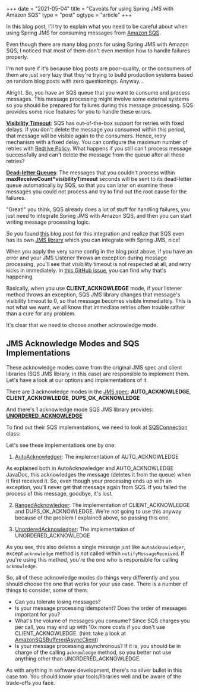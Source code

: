 +++
date = "2021-05-04"
title = "Caveats for using Spring JMS with Amazon SQS"
type = "post"
ogtype = "article"
+++

In this blog post, I'll try to explain what you need to be careful about when using Spring JMS for consuming messages from [Amazon SQS](https://aws.amazon.com/sqs/).

Even though there are many blog posts for using Spring JMS with Amazon SQS, I noticed that most of them don't even mention how to handle failures properly.

I'm not sure if it's because blog posts are poor-quality, or the consumers of them are just very lazy that they're trying to build production systems based on random blog posts with zero questionings. Anyway...

Alright. So, you have an SQS queue that you want to consume and process messages. This message processing might involve some external systems so you should be prepared for failures during this message processing. SQS provides some nice features for you to handle these errors.

[**Visibility Timeout**](https://docs.aws.amazon.com/AWSSimpleQueueService/latest/SQSDeveloperGuide/sqs-visibility-timeout.html): SQS has out-of-the-box support for retries with fixed delays. If you don't delete the message you consumed within this period, that message will be visible again to the consumers. Hence, retry mechanism with a fixed delay. You can configure the maximum number of retries with [Redrive Policy](https://docs.aws.amazon.com/AWSSimpleQueueService/latest/APIReference/API_SetQueueAttributes.html). What happens if you still can't process message successfully and can't delete the message from the queue after all these retries?

[**Dead-letter Queues**](https://docs.aws.amazon.com/AWSSimpleQueueService/latest/SQSDeveloperGuide/sqs-dead-letter-queues.html): The messages that you couldn't process within **maxReceiveCount*visibilityTimeout** seconds will be sent to its dead-letter queue automatically by SQS, so that you can later on examine these messages you could not process and try to find out the root cause for the failures.

"Great!" you think, SQS already does a lot of stuff for handling failures, you just need to integrate Spring JMS with Amazon SQS, and then you can start writing message processing logic.

So you found [this](https://aws.amazon.com/blogs/developer/using-amazon-sqs-with-spring-boot-and-spring-jms/) blog post for this integration and realize that SQS even has its own [JMS library](https://github.com/awslabs/amazon-sqs-java-messaging-lib) which you can integrate with Spring JMS, nice! 

When you apply the very same config in the blog post above, if you have an error and your JMS Listener throws an exception during message processing, you'll see that visibility timeout is not respected at all, and retry kicks in immediately. In [this GitHub issue](https://github.com/awslabs/amazon-sqs-java-messaging-lib/issues/75), you can find why that's happening.

Basically, when you use **CLIENT_ACKNOWLEDGE** mode, if your listener method throws an exception, SQS JMS library changes that message's visibility timeout to 0, so that message becomes visible immediately. This is not what we want, we all know that immediate retries often trouble rather than a cure for any problem.

It's clear that we need to choose another acknowledge mode.

## JMS Acknowledge Modes and SQS Implementations

These acknowledge modes come from the original JMS spec and client libraries (SQS JMS library, in this case) are responsible to implement them. Let's have a look at our options and implementations of it.

There are 3 acknowledge modes in the [JMS spec](https://github.com/javaee/jms-spec/blob/master/jms1.0.1a/src/share/javax/jms/Session.java#L116): **AUTO_ACKNOWLEDGE**, **CLIENT_ACKNOWLEDGE**, **DUPS_OK_ACKNOWLEDGE**

And there's 1 acknowledge mode SQS JMS library provides: [**UNORDERED_ACKNOWLEDGE**](https://github.com/awslabs/amazon-sqs-java-messaging-lib/blob/master/src/main/java/com/amazon/sqs/javamessaging/SQSSession.java#L112)

To find out their SQS implementations, we need to look at [SQSConnection](https://github.com/awslabs/amazon-sqs-java-messaging-lib/blob/master/src/main/java/com/amazon/sqs/javamessaging/SQSConnection.java#L181) class:

<script src="https://gist.github.com/sedooe/edaa8e3938e0e3fda2c4a83d35817e4d.js"></script>

Let's see these implementations one by one:

1. [AutoAcknowledger](https://github.com/awslabs/amazon-sqs-java-messaging-lib/blob/master/src/main/java/com/amazon/sqs/javamessaging/acknowledge/AutoAcknowledger.java): The implementation of AUTO_ACKNOWLEDGE

<script src="https://gist.github.com/sedooe/e36564813b0fc9240b92d369a50d1556.js"></script>

As explained both in AutoAcknowledger and AUTO_ACKNOWLEDGE JavaDoc, this acknowledges the message (deletes it from the queue) when it first received it. So, even though your processing ends up with an exception, you'll never get that message again from SQS. If you failed the process of this message, goodbye, it's lost.

2. [RangedAcknowledger](https://github.com/awslabs/amazon-sqs-java-messaging-lib/blob/master/src/main/java/com/amazon/sqs/javamessaging/acknowledge/RangedAcknowledger.java): The implementation of CLIENT_ACKNOWLEDGE and DUPS_OK_ACKNOWLEDGE. We're not going to use this anyway because of the problem I explained above, so passing this one.

3. [UnorderedAcknowledger](https://github.com/awslabs/amazon-sqs-java-messaging-lib/blob/master/src/main/java/com/amazon/sqs/javamessaging/acknowledge/UnorderedAcknowledger.java): The implementation of UNORDERED_ACKNOWLEDGE

<script src="https://gist.github.com/sedooe/4647dfb6e9e5370a3fbfad63fd9df751.js"></script>

As you see, this also deletes a single message just like `AutoAcknowledger`, except `acknowledge` method is not called within `notifyMessageReceived`. If you're using this method, you're the one who is responsible for calling `acknowledge`.

So, all of these acknowledge modes do things very differently and you should choose the one that works for your use case. There is a number of things to consider, some of them:

- Can you tolerate losing messages?
- Is your message processing idempotent? Does the order of messages important for you?
- What's the volume of messages you consume? Since SQS charges you per call, you may end up with 10x more costs if you don't use CLIENT_ACKNOWLEDGE. (hint: take a look at [AmazonSQSBufferedAsyncClient](https://docs.aws.amazon.com/AWSJavaSDK/latest/javadoc/com/amazonaws/services/sqs/buffered/AmazonSQSBufferedAsyncClient.html))
- Is your message processing asynchronous? If it is, you should be in charge of the calling `acknowledge` method, so you better not use anything other than UNORDERED_ACKNOWLEDGE.
 
As with anything in software development, there's no silver bullet in this case too. You should know your tools/libraries well and be aware of the trade-offs you face.
